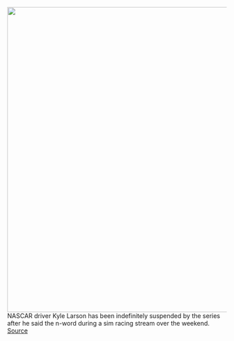 <img src='https://cdn.vox-cdn.com/thumbor/MyCQ7eL9LQbCm0mm2-Q8VBR3VSk=/0x0:5184x3456/1200x800/filters:focal(2178x1314:3006x2142)/cdn.vox-cdn.com/uploads/chorus_image/image/66647496/1201242795.jpg.0.jpg' width='700px' /><br/>
NASCAR driver Kyle Larson has been indefinitely suspended by the series after he said the n-word during a sim racing stream over the weekend.
<a href='https://www.theverge.com/2020/4/13/21219793/nascar-kyle-larson-slur-iracing-suspended-sim-racing'> Source <a/>